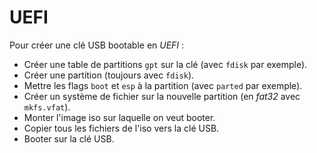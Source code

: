 UEFI
====

Pour créer une clé USB bootable en *UEFI* :

* Créer une table de partitions `gpt` sur la clé (avec `fdisk` par exemple).
* Créer une partition (toujours avec `fdisk`).
* Mettre les flags `boot` et `esp` à la partition (avec `parted` par exemple).
* Créer un système de fichier sur la nouvelle partition
  (en *fat32* avec `mkfs.vfat`).
* Monter l'image iso sur laquelle on veut booter.
* Copier tous les fichiers de l'iso vers la clé USB.
* Booter sur la clé USB.
